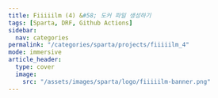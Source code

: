 ```yaml
---
title: Fiiiiilm (4) &#58; 도커 파일 생성하기
tags: [Sparta, DRF, Github Actions]
sidebar:
  nav: categories
permalink: "/categories/sparta/projects/fiiiiilm_4"
mode: immersive
article_header:
  type: cover
  image:
    src: "/assets/images/sparta/logo/fiiiiilm-banner.png"
---
```


<div class="article__content" markdown="1">

</div>
